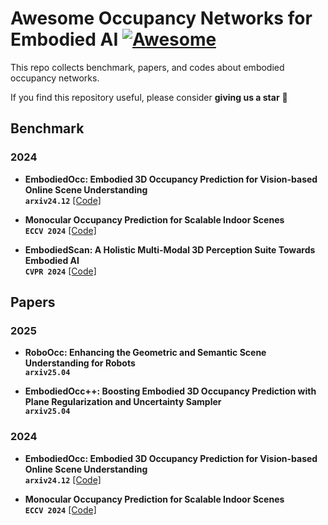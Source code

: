# Awesome Occupancy Networks for Embodied AI  [![Awesome](https://cdn.rawgit.com/sindresorhus/awesome/d7305f38d29fed78fa85652e3a63e154dd8e8829/media/badge.svg)](https://github.com/sindresorhus/awesome)
This repo collects benchmark, papers, and codes about embodied occupancy networks.

If you find this repository useful, please consider  **giving us a star** 🌟

## Benchmark
### 2024
- **<a href="https://arxiv.org/pdf/2412.04380.pdf" style="text-decoration: none !important;">EmbodiedOcc: Embodied 3D Occupancy Prediction for Vision-based Online Scene Understanding</a>** <br>
**`arxiv24.12`** [[Code]](https://github.com/YkiWu/EmbodiedOcc) <br>
  
- **<a href="https://arxiv.org/pdf/2407.11730.pdf" style="text-decoration: none;">Monocular Occupancy Prediction for Scalable Indoor Scenes</a>** <br>
**`ECCV 2024`** [[Code]](https://github.com/hongxiaoy/ISO) <br>
  
- **<a href="https://arxiv.org/pdf/2312.16170.pdf" style="text-decoration: none;">EmbodiedScan: A Holistic Multi-Modal 3D Perception Suite Towards Embodied AI</a>** <br>
**`CVPR 2024`** [[Code]](https://github.com/OpenRobotLab/EmbodiedScan) <br>

## Papers
### 2025
- **<a href="https://arxiv.org/pdf/2504.14604.pdf" style="text-decoration: none;">RoboOcc: Enhancing the Geometric and Semantic Scene Understanding for Robots</a>** <br>
**`arxiv25.04`** <br>

- **<a href="https://arxiv.org/pdf/2504.09540.pdf" style="text-decoration: none;">EmbodiedOcc++: Boosting Embodied 3D Occupancy Prediction with Plane Regularization and Uncertainty Sampler</a>** <br>
**`arxiv25.04`** <br>

### 2024
- **<a href="https://arxiv.org/pdf/2412.04380.pdf" style="text-decoration: none;">EmbodiedOcc: Embodied 3D Occupancy Prediction for Vision-based Online Scene Understanding</a>** <br>
**`arxiv24.12`** [[Code]](https://github.com/YkiWu/EmbodiedOcc) <br>

- **<a href="https://arxiv.org/pdf/2407.11730.pdf" style="text-decoration: none;">Monocular Occupancy Prediction for Scalable Indoor Scenes</a>** <br>
**`ECCV 2024`** [[Code]](https://github.com/hongxiaoy/ISO) <br>
